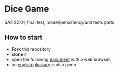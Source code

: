 # Dice Game

SAE S2.01, final test, model/persistency/unit tests parts.

## How to start 

- **Fork** this repository
- **clone** it 
- open the following [document](./part0-Preamble/preamble.html) with a web browser.
- an [english glossary](./Glossary.pdf) is also given